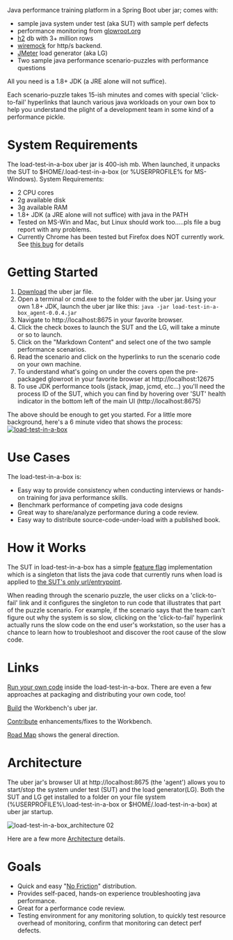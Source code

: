 Java performance training platform in a Spring Boot uber jar; comes with:
* sample java system under test (aka SUT) with sample perf defects
* performance monitoring from [glowroot.org](https://glowroot.org/)
* [h2](https://h2database.com/) db with 3+ million rows
* [wiremock](https://wiremock.org/) for http/s backend.
* [JMeter](https://jmeter.apache.org/) load generator (aka LG) 
* Two sample java performance scenario-puzzles with performance questions

All you need is a 1.8+ JDK (a JRE alone will not suffice).  

Each scenario-puzzle takes 15-ish minutes and comes with special 'click-to-fail' hyperlinks that launch various java workloads on your own box to help you understand the plight of a development team in some kind of a performance pickle.

# System Requirements
The load-test-in-a-box uber jar is 400-ish mb. When launched, it unpacks the SUT to $HOME/.load-test-in-a-box (or %USERPROFILE% for MS-Windows).
System Requirements:
* 2 CPU cores
* 2g available disk
* 3g available RAM
* 1.8+ JDK (a JRE alone will not suffice) with java in the PATH
* Tested on MS-Win and Mac, but Linux should work too…..pls file a bug report with any problems.
* Currently Chrome has been tested but Firefox does NOT currently work.  See [this bug](https://github.com/eostermueller/load-test-in-a-box/issues/92) for details

# Getting Started
1. [Download](https://github.com/eostermueller/load-test-in-a-box/releases/download/0.0.4/load-test-in-a-box_agent-0.0.4.jar)  the uber jar file.
2. Open a terminal or cmd.exe to the folder with the uber jar.  Using your own 1.8+ JDK, launch the uber jar like this:
   ```java -jar load-test-in-a-box_agent-0.0.4.jar``` 
3. Navigate to http://localhost:8675 in your favorite browser.
4. Click the check boxes to launch the SUT and the LG, will take a minute or so to launch.
5. Click on the "Markdown Content" and select one of the two sample performance scenarios.
6. Read the scenario and click on the hyperlinks to run the scenario code on your own machine.
7. To understand what's going on under the covers open the pre-packaged glowroot in your favorite browser at http://localhost:12675
8. To use JDK performance tools (jstack, jmap, jcmd, etc...) you'll need the process ID of the SUT, which you can find by hovering over 'SUT' health indicator in the bottom left of the main UI (http://localhost:8675)

The above should be enough to get you started.
For a little more background, here's a 6 minute video that shows the process:
[![load-test-in-a-box](http://img.youtube.com/vi/Ck7REKh3E6w/0.jpg)](https://youtu.be/Ck7REKh3E6w "load-test-in-a-box")

# Use Cases
The load-test-in-a-box is:
* Easy way to provide consistency when conducting interviews or hands-on training for java performance skills.
* Benchmark performance of competing java code designs
* Great way to share/analyze performance during a code review.
* Easy way to distribute source-code-under-load with a published book.

# How it Works
The SUT in load-test-in-a-box has a simple [feature flag](https://www.optimizely.com/optimization-glossary/feature-flags/) implementation which is a singleton that lists the java code that currently runs when load is applied to [the SUT's only url/entrypoint](https://github.com/eostermueller/load-test-in-a-box_sut_sample/blob/master/src/main/java/com/github/eostermueller/tjp2/rest/WorkloadController.java#L65-L80).

When reading through the scenario puzzle, the user clicks on a 'click-to-fail' link and it configures the singleton to run code that illustrates that part of the puzzle scenario.
For example, if the scenario says that the team can't figure out why the system is so slow, clicking on the 'click-to-fail' hyperlink actually runs the slow code on the end user's workstation, so the user has a chance to learn how to troubleshoot and discover the root cause of the slow code.

# Links

[Run your own code](https://github.com/eostermueller/load-test-in-a-box/wiki/Content-Creation) inside the load-test-in-a-box.  There are even a few approaches at packaging and distributing your own code, too!

[Build](https://github.com/eostermueller/performanceAnalysisWorkbench/wiki/Build) the Workbench's uber jar.

[Contribute](https://github.com/eostermueller/performanceAnalysisWorkbench/wiki/Contributing) enhancements/fixes to the Workbench.

[Road Map](https://github.com/eostermueller/performanceAnalysisWorkbench/wiki/Road-Map) shows the general direction.

# Architecture
The uber jar's browser UI at http://localhost:8675 (the 'agent') allows you to start/stop the system under test (SUT) and the load generator(LG).  Both the SUT and LG get installed to a folder on your file system (%USERPROFILE%\\.load-test-in-a-box or $HOME/.load-test-in-a-box) at uber jar startup.

![load-test-in-a-box_architecture 02](https://user-images.githubusercontent.com/175773/210271052-7c4e7f9f-1964-4cbe-b710-f842c90f1e12.jpg)


Here are a few more [Architecture](https://github.com/eostermueller/performanceAnalysisWorkbench/wiki/Architecture) details.


# Goals
* Quick and easy "[No Friction](https://github.com/eostermueller/snail4j/wiki/No-Friction-Distribution)" distribution.
* Provides self-paced, hands-on experience troubleshooting java performance.
* Great for a performance code review.
* Testing environment for any monitoring solution, to quickly test resource overhead of monitoring, confirm that monitoring can detect perf defects.

